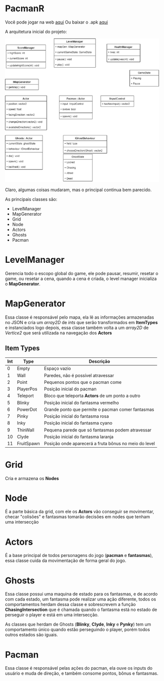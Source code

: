 # PacmanR

Você pode jogar na web [aqui](https://redashes.itch.io/pacmanr)
Ou baixar o .apk [aqui](https://drive.google.com/open?id=1E7Z-IQYOXLYQqF0f7UiMoaKrdP7yOCVV)

A arquitetura inicial do projeto:

![Estrutura inicial](Pacman.png)

Claro, algumas coisas mudaram, mas o principal continua bem parecido.

As principais classes são:

 - LevelManager
 - MapGenerator
 - Grid
 - Node
 - Actors
 - Ghosts
 - Pacman

# LevelManager

Gerencia todo o escopo global do game,  ele pode pausar, resumir, resetar o game, ou resetar a cena, quando a cena é criada, o level manager inicializa o **MapGenerator**.

# MapGenerator

Essa classe é responsável pelo mapa, ela lê as informações armazenadas no JSON e cria um _array2D_ de _ints_ que serão transformados em **ItemTypes** e instanciados logo depois, essa classe também volta a um _array2D_ de _Vertice2_ que será utilizada na navegação dos **Actors**

## Item Types

| Int | Type | Descrição|
| ------ | ------ | ------ |
| 0 | Empty | Espaço vazio |
| 1 | Wall |Paredes, não é possível atravessar |
| 2 | Point | Pequenos pontos que o pacman come |
| 3 | PlayerPos| Posição inicial do pacman |
| 4 | Teleport | Bloco que teleporta **Actors** de um ponto a  outro |
| 5 | Blinky | Posição inicial do fantasma vermelho |
| 6 | PowerDot | Grande ponto que permite o pacman comer fantasmas|
| 7 | Pinky | Posição inicial do fantasma rosa |
| 8 | Inky | Posição inicial do fantasma cyano |
| 9 | ThinWall| Pequena parede que só fantasmas podem atravessar |
| 10 | Clyde | Posição inicial do fantasma laranja |
| 11 | FruitSpawn | Posição onde aparecerá a fruta bônus no meio do level|



# Grid

Cria e armazena os **Nodes**

# Node
É a parte básica da grid, com ele os **Actors** vão conseguir se movimentar, checar "colisões" e fantasmas tomarão decisões em nodes que tenham uma intersecção

# Actors
É a base principal de todos personagens do jogo (**pacman** e **fantasmas**), essa classe cuida da movimentação de forma geral do jogo.

# Ghosts
Essa classe possui uma maquina de estado para os fantasmas, e de acordo com cada estado, um fantasma pode realizar uma ação diferente, todos os comportamentos herdam dessa classe e sobrescrevem a função **ChasingIntersection** que é chamada quando o fantasma está no estado de perseguir o player e está em uma intersecção.

As classes que herdam de Ghosts (**Blinky**, **Clyde**, **Inky** e **Pynky**) tem um comportamento único quando estão perseguindo o player, porém todos outros estados são iguais.

# Pacman
Essa classe é responsável pelas ações do pacman, ela ouve os inputs do usuário e muda de direção, e também consome pontos, bônus e fantasmas.